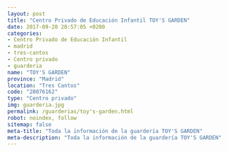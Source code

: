 ```yaml
---
layout: post
title: "Centro Privado de Educación Infantil TOY'S GARDEN"
date: 2017-09-20 20:57:05 +0200
categories:
- Centro Privado de Educación Infantil
- madrid
- tres-cantos
- Centro privado
- guarderia
name: "TOY'S GARDEN"
province: "Madrid"
location: "Tres Cantos"
code: "28076162"
type: "Centro privado"
img: guarderia.jpg
permalink: /guarderias/toy's-garden.html
robot: noindex, follow
sitemap: false
meta-title: "Toda la información de la guardería TOY'S GARDEN"
meta-description: "Toda la información de la guardería TOY'S GARDEN"
---
```

